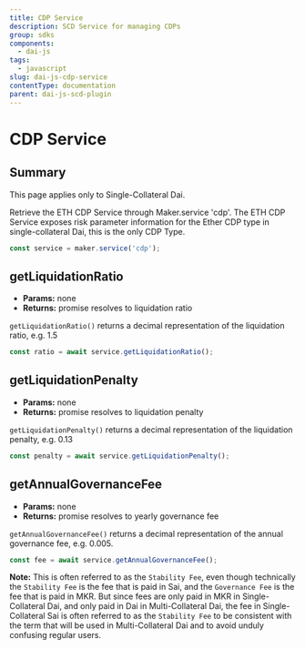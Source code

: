 ```yaml
---
title: CDP Service
description: SCD Service for managing CDPs
group: sdks
components:
  - dai-js
tags:
  - javascript
slug: dai-js-cdp-service
contentType: documentation
parent: dai-js-scd-plugin
---
```


# CDP Service

## Summary

This page applies only to Single-Collateral Dai.

Retrieve the ETH CDP Service through Maker.service 'cdp'. The ETH CDP Service exposes risk parameter information for the Ether CDP type in single-collateral Dai, this is the only CDP Type.

```javascript
const service = maker.service('cdp');
```

## getLiquidationRatio

- **Params:** none
- **Returns:** promise resolves to liquidation ratio

`getLiquidationRatio()` returns a decimal representation of the liquidation ratio, e.g. 1.5

```javascript
const ratio = await service.getLiquidationRatio();
```

## getLiquidationPenalty

- **Params:** none
- **Returns:** promise resolves to liquidation penalty

`getLiquidationPenalty()` returns a decimal representation of the liquidation penalty, e.g. 0.13

```javascript
const penalty = await service.getLiquidationPenalty();
```

## getAnnualGovernanceFee

- **Params:** none
- **Returns:** promise resolves to yearly governance fee

`getAnnualGovernanceFee()` returns a decimal representation of the annual governance fee, e.g. 0.005.

```javascript
const fee = await service.getAnnualGovernanceFee();
```

**Note:** This is often referred to as the `Stability Fee`, even though technically the `Stability Fee` is the fee that is paid in Sai, and the `Governance Fee` is the fee that is paid in MKR. But since fees are only paid in MKR in Single-Collateral Dai, and only paid in Dai in Multi-Collateral Dai, the fee in Single-Collateral Sai is often referred to as the `Stability Fee` to be consistent with the term that will be used in Multi-Collateral Dai and to avoid unduly confusing regular users.

